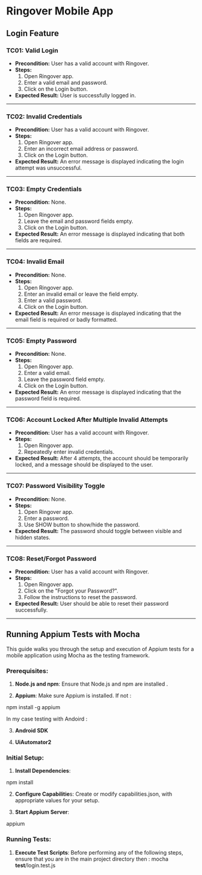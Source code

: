 
# Ringover Mobile App

## Login Feature

### TC01: Valid Login
- **Precondition:** User has a valid account with Ringover.
- **Steps:**  
  1. Open Ringover app.
  2. Enter a valid email and password.
  3. Click on the Login button.
- **Expected Result:** User is successfully logged in.

---

### TC02: Invalid Credentials
- **Precondition:** User has a valid account with Ringover.
- **Steps:**  
  1. Open Ringover app.
  2. Enter an incorrect email address or password.
  3. Click on the Login button.
- **Expected Result:** An error message is displayed indicating the login attempt was unsuccessful.

---

### TC03: Empty Credentials
- **Precondition:** None.
- **Steps:**  
  1. Open Ringover app.
  2. Leave the email and password fields empty.
  3. Click on the Login button.
- **Expected Result:** An error message is displayed indicating that both fields are required.

---

### TC04: Invalid Email
- **Precondition:** None.
- **Steps:**  
  1. Open Ringover app.
  2. Enter an invalid email or leave the field empty.
  3. Enter a valid password.
  4. Click on the Login button.
- **Expected Result:** An error message is displayed indicating that the email field is required or badly formatted.

---

### TC05: Empty Password
- **Precondition:** None.
- **Steps:**  
  1. Open Ringover app.
  2. Enter a valid email.
  3. Leave the password field empty.
  4. Click on the Login button.
- **Expected Result:** An error message is displayed indicating that the password field is required.

---

### TC06: Account Locked After Multiple Invalid Attempts
- **Precondition:** User has a valid account with Ringover.
- **Steps:**  
  1. Open Ringover app.
  2. Repeatedly enter invalid credentials.
- **Expected Result:** After 4 attempts, the account should be temporarily locked, and a message should be displayed to the user.

---

### TC07: Password Visibility Toggle
- **Precondition:** None.
- **Steps:**  
  1. Open Ringover app.
  2. Enter a password.
  3. Use SHOW button to show/hide the password.
- **Expected Result:** The password should toggle between visible and hidden states.

---

### TC08: Reset/Forgot Password
- **Precondition:** User has a valid account with Ringover.
- **Steps:**  
  1. Open Ringover app.
  2. Click on the "Forgot your Password?".
  3. Follow the instructions to reset the password.
- **Expected Result:** User should be able to reset their password successfully.

---





## Running Appium Tests with Mocha

This guide walks you through the setup and execution of Appium tests for a mobile application using Mocha as the testing framework.

### Prerequisites:

1. **Node.js and npm**: Ensure that Node.js and npm are installed .

2. **Appium**: Make sure Appium is installed. If not :
   
npm install -g appium

In my case testing with Andoird : 

3. **Android SDK**

4. **UiAutomator2**

### Initial Setup:

1. **Install Dependencies**:
   
npm install

2. **Configure Capabilitie**s:
Create or modify capabilities.json, with appropriate values for your setup.

2. **Start Appium Server**:

appium

### Running Tests:

1. **Execute Test Scripts**:
Before performing any of the following steps, ensure that you are in the main project directory then : 
mocha __test__/login.test.js        


